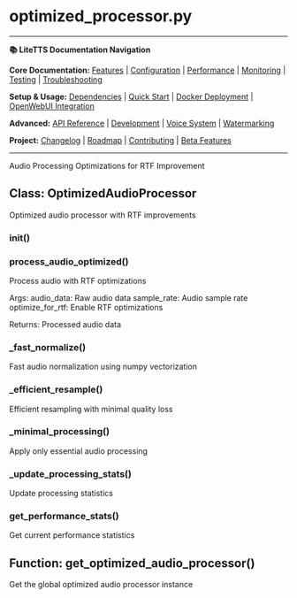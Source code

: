 # optimized_processor.py

---
**📚 LiteTTS Documentation Navigation**

**Core Documentation:** [Features](../../../../../FEATURES.md) | [Configuration](../../../../../CONFIGURATION.md) | [Performance](../../../../../PERFORMANCE.md) | [Monitoring](../../../../../MONITORING.md) | [Testing](../../../../../TESTING.md) | [Troubleshooting](../../../../../TROUBLESHOOTING.md)

**Setup & Usage:** [Dependencies](../../../../../DEPENDENCIES.md) | [Quick Start](../../../../../usage/QUICK_START_COMMANDS.md) | [Docker Deployment](../../../../../usage/DOCKER-DEPLOYMENT.md) | [OpenWebUI Integration](../../../../../usage/OPENWEBUI-INTEGRATION.md)

**Advanced:** [API Reference](../../../../API_REFERENCE.md) | [Development](../../../../../development/README.md) | [Voice System](../../../../../voices/README.md) | [Watermarking](../../../../../WATERMARKING.md)

**Project:** [Changelog](../../../../../CHANGELOG.md) | [Roadmap](../../../../../ROADMAP.md) | [Contributing](../../../../../CONTRIBUTIONS.md) | [Beta Features](../../../../../BETA_FEATURES.md)

---


Audio Processing Optimizations for RTF Improvement


## Class: OptimizedAudioProcessor

Optimized audio processor with RTF improvements

### __init__()

### process_audio_optimized()

Process audio with RTF optimizations

Args:
    audio_data: Raw audio data
    sample_rate: Audio sample rate
    optimize_for_rtf: Enable RTF optimizations
    
Returns:
    Processed audio data

### _fast_normalize()

Fast audio normalization using numpy vectorization

### _efficient_resample()

Efficient resampling with minimal quality loss

### _minimal_processing()

Apply only essential audio processing

### _update_processing_stats()

Update processing statistics

### get_performance_stats()

Get current performance statistics

## Function: get_optimized_audio_processor()

Get the global optimized audio processor instance

